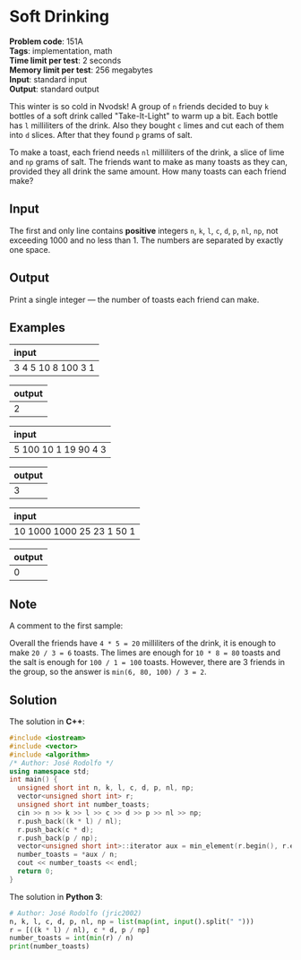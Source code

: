 # Soft Drinking
**Problem code**: 151A  
**Tags**: implementation, math  
**Time limit per test**: 2 seconds  
**Memory limit per test**: 256 megabytes  
**Input**: standard input  
**Output**: standard output  

This winter is so cold in Nvodsk! A group of `n` friends decided to buy `k` bottles of a soft drink called "Take-It-Light" to warm up a bit. Each bottle has `l` milliliters of the drink. Also they bought `c` limes and cut each of them into `d` slices. After that they found `p` grams of salt.

To make a toast, each friend needs `nl` milliliters of the drink, a slice of lime and `np` grams of salt. The friends want to make as many toasts as they can, provided they all drink the same amount. How many toasts can each friend make?

## Input
The first and only line contains **positive** integers `n`, `k`, `l`, `c`, `d`, `p`, `nl`, `np`, not exceeding 1000 and no less than 1. The numbers are separated by exactly one space.

## Output
Print a single integer — the number of toasts each friend can make.

## Examples
| input |
| :--- |
| 3 4 5 10 8 100 3 1 |

| output |
| :--- |
| 2 |

| input |
| :--- |
| 5 100 10 1 19 90 4 3 |

| output |
| :--- |
| 3 |

| input |
| :--- |
| 10 1000 1000 25 23 1 50 1 |

| output |
| :--- |
| 0 |

## Note
A comment to the first sample:

Overall the friends have `4 * 5 = 20` milliliters of the drink, it is enough to make `20 / 3 = 6` toasts. The limes are enough for `10 * 8 = 80` toasts and the salt is enough for `100 / 1 = 100` toasts. However, there are 3 friends in the group, so the answer is `min(6, 80, 100) / 3 = 2`.

## Solution
The solution in **C++**:
```cpp
#include <iostream>
#include <vector>
#include <algorithm>
/* Author: José Rodolfo */
using namespace std;
int main() {
  unsigned short int n, k, l, c, d, p, nl, np;
  vector<unsigned short int> r;
  unsigned short int number_toasts;
  cin >> n >> k >> l >> c >> d >> p >> nl >> np;
  r.push_back((k * l) / nl);
  r.push_back(c * d);
  r.push_back(p / np);
  vector<unsigned short int>::iterator aux = min_element(r.begin(), r.end());
  number_toasts = *aux / n;
  cout << number_toasts << endl;
  return 0;
}
```

The solution in **Python 3**:
```python
# Author: José Rodolfo (jric2002)
n, k, l, c, d, p, nl, np = list(map(int, input().split(" ")))
r = [((k * l) / nl), c * d, p / np]
number_toasts = int(min(r) / n)
print(number_toasts)
```